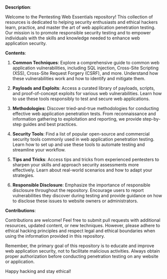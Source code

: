 **Description**:

Welcome to the Pentesting Web Essentials repository! This collection of resources is dedicated to helping security enthusiasts and ethical hackers learn, practice, and master the art of web application penetration testing. Our mission is to promote responsible security testing and to empower individuals with the skills and knowledge needed to enhance web application security.

**Contents**:

1. **Common Techniques**: Explore a comprehensive guide to common web application vulnerabilities, including SQL injection, Cross-Site Scripting (XSS), Cross-Site Request Forgery (CSRF), and more. Understand how these vulnerabilities work and how to identify and mitigate them.

2. **Payloads and Exploits**: Access a curated library of payloads, scripts, and proof-of-concept exploits for various web vulnerabilities. Learn how to use these tools responsibly to test and secure web applications.

3. **Methodologies**: Discover tried-and-true methodologies for conducting effective web application penetration tests. From reconnaissance and information gathering to exploitation and reporting, we provide step-by-step guides and best practices.

4. **Security Tools**: Find a list of popular open-source and commercial security tools commonly used in web application penetration testing. Learn how to set up and use these tools to automate testing and streamline your workflow.

5. **Tips and Tricks**: Access tips and tricks from experienced pentesters to sharpen your skills and approach security assessments more effectively. Learn about real-world scenarios and how to adapt your strategies.

6. **Responsible Disclosure**: Emphasize the importance of responsible disclosure throughout the repository. Encourage users to report vulnerabilities they discover during testing and provide guidance on how to disclose these issues to website owners or administrators.

**Contributions**:

Contributions are welcome! Feel free to submit pull requests with additional resources, updated content, or new techniques. However, please adhere to ethical hacking principles and respect legal and ethical boundaries when using the information provided in this repository.

Remember, the primary goal of this repository is to educate and improve web application security, not to facilitate malicious activities. Always obtain proper authorization before conducting penetration testing on any website or application.

Happy hacking and stay ethical!
